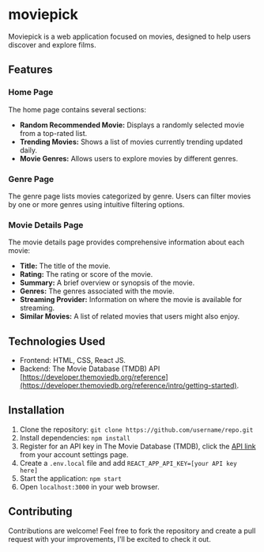 # movie**pick**

Moviepick is a web application focused on movies, designed to help users discover and explore films.

## Features

### Home Page

The home page contains several sections:

- **Random Recommended Movie:** Displays a randomly selected movie from a top-rated list.
- **Trending Movies:** Shows a list of movies currently trending updated daily.
- **Movie Genres:** Allows users to explore movies by different genres.

### Genre Page

The genre page lists movies categorized by genre. Users can filter movies by one or more genres using intuitive filtering options.

### Movie Details Page

The movie details page provides comprehensive information about each movie:

- **Title:** The title of the movie.
- **Rating:** The rating or score of the movie.
- **Summary:** A brief overview or synopsis of the movie.
- **Genres:** The genres associated with the movie.
- **Streaming Provider:** Information on where the movie is available for streaming.
- **Similar Movies:** A list of related movies that users might also enjoy.


## Technologies Used

- Frontend: HTML, CSS, React JS.
- Backend: The Movie Database (TMDB) API [https://developer.themoviedb.org/reference](https://developer.themoviedb.org/reference/intro/getting-started).


## Installation

1. Clone the repository: `git clone https://github.com/username/repo.git`
2. Install dependencies: `npm install`
3. Register for an API key in The Movie Database (TMDB), click the [API link](https://www.themoviedb.org/settings/api) from your account settings page.
4. Create a `.env.local` file and add `REACT_APP_API_KEY=[your API key here]`
5. Start the application: `npm start` 
6. Open `localhost:3000` in your web browser.

## Contributing

Contributions are welcome! Feel free to fork the repository and create a pull request with your improvements, I'll be excited to check it out.


